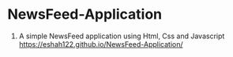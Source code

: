 # NewsFeed-Application
1. A simple NewsFeed application using Html, Css and Javascript
https://eshah122.github.io/NewsFeed-Application/
